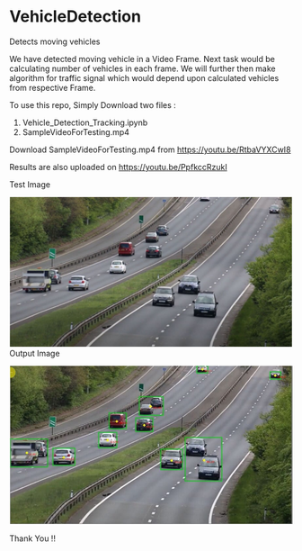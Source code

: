 # VehicleDetection
Detects moving vehicles


We have detected moving vehicle in a Video Frame.
Next task would be calculating number of vehicles in each frame.
We will further then make algorithm for traffic signal which would depend upon calculated vehicles from respective Frame.


  
  
To use this repo, Simply Download two files :
  1. Vehicle_Detection_Tracking.ipynb
  2. SampleVideoForTesting.mp4
  
Download SampleVideoForTesting.mp4 from https://youtu.be/RtbaVYXCwI8 
  
Results are also uploaded on https://youtu.be/PpfkccRzukI 

Test Image 

![alt text](https://raw.githubusercontent.com/rajat8266/VehicleDetection/master/Images/Test%20Image.jpg)
Output Image

![alt text](https://raw.githubusercontent.com/rajat8266/VehicleDetection/master/Images/Result%20Image.jpg)


Thank You !!
